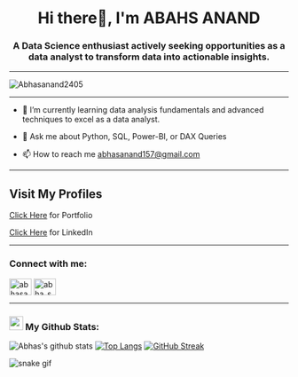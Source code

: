 <h1 align="center">Hi there👋, I'm ABAHS ANAND</h1>

<h3 align="center">A Data Science enthusiast actively seeking opportunities as a data analyst to transform data into actionable insights.</h3>

---

<p align="left"> <img src="https://komarev.com/ghpvc/?username=Abhasanand2405&label=Profile%20views&color=0e75b6&style=flat" alt="Abhasanand2405" /> </p>

---

- 🌱 I’m currently learning data analysis fundamentals and advanced techniques to excel as a data analyst.

- 💬 Ask me about Python, SQL, Power-BI, or DAX Queries

- 📫 How to reach me abhasanand157@gmail.com

---

</head>
<body>
    <h2>Visit My Profiles</h2>
    <p><a href="https://abhasanand2405.github.io/" target="_blank">Click Here</a> for Portfolio</p>
    <p><a href="https://www.linkedin.com/in/abhasanand2405/" target="_blank">Click Here</a> for LinkedIn</p>
</body>
</html>

---

<h3 align="left">Connect with me:</h3>
<p align="left">
<a href="https://linkedin.com/in/abhasanand2405" target="blank"><img align="center" src="https://raw.githubusercontent.com/rahuldkjain/github-profile-readme-generator/master/src/images/icons/Social/linked-in-alt.svg" alt="abhasanand2405" height="30" width="40" /></a>
<a href="https://instagram.com/abha_sanand" target="blank"><img align="center" src="https://raw.githubusercontent.com/rahuldkjain/github-profile-readme-generator/master/src/images/icons/Social/instagram.svg" alt="abha_sanand" height="30" width="40" /></a>
</p>

---

### <img src='https://media1.giphy.com/media/du3J3cXyzhj75IOgvA/giphy.gif?cid=ecf05e47x2g034i9pzwtzzsd3xgg2w9nr94t4tflbbgo3008&rid=giphy.gif' width='25' /> My Github Stats:
![Abhas's github stats](https://github-readme-stats.vercel.app/api?username=Abhasanand2405&show_icons=true&title_color=ffc857&icon_color=8ac926&text_color=daf7dc&bg_color=151515&hide=issues&count_private=true&include_all_commits=true)
[![Top Langs](https://github-readme-stats.vercel.app/api/top-langs/?username=Abhasanand2405&layout=compact&text_color=daf7dc&bg_color=151515&hide=css,html,php)](https://github.com/Abhasanand2405/github-readme-stats)
[![GitHub Streak](https://github-readme-streak-stats.herokuapp.com/?user=ApoorvTyagi&theme=dark)](https://git.io/streak-stats)

![snake gif](https://github.com/Abhasanand2405/Abhasanand2405/blob/output/github-contribution-grid-snake.gif)

<!--START_SECTION:waka-->

<!--END_SECTION:waka-->
